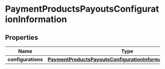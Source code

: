 
# PaymentProductsPayoutsConfigurationInformation

## Properties
Name | Type | Description | Notes
------------ | ------------- | ------------- | -------------
**configurations** | [**PaymentProductsPayoutsConfigurationInformationConfigurations**](PaymentProductsPayoutsConfigurationInformationConfigurations.md) |  |  [optional]



